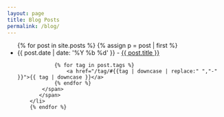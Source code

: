 ```yaml
---
layout: page
title: Blog Posts
permalink: /blog/
---
```


<ul>
        {% for post in site.posts %}
        {% assign p = post | first %}
        <li>
            <span>
            <span class="date">{{ post.date | date: '%Y %b %d' }}</span> - <a href="{{ post.url }}">{{ post.title }}</a> 
            <span class="tag"> 

                {% for tag in post.tags %}
                    <a href="/tag/#{{tag | downcase | replace:" ","-" }}">{{ tag | downcase }}</a> 
                {% endfor %}
            </span>
           </span>
        </li>
        {% endfor %}
</ul>
